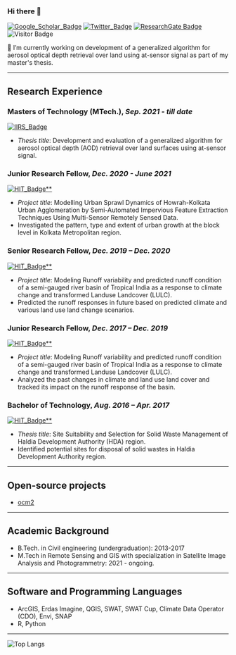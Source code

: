 ### Hi there 👋
[![Google_Scholar_Badge](https://img.shields.io/badge/Google-Scholar-lightgrey)](https://scholar.google.com/citations?user=cF8Oa7AAAAAJ&hl=en)
[![Twitter_Badge](https://img.shields.io/twitter/follow/akhilesh_9661?style=social)](https://twitter.com/akhilesh_9661)
[![ResearchGate Badge](https://img.shields.io/badge/ResearcGate-orange)](https://www.researchgate.net/profile/Akhilesh-Kumar-41)
![Visitor Badge](https://visitor-badge.laobi.icu/badge?page_id=akhi9661.akhi9661)

🔭 I’m currently working on development of a generalized algorithm for aerosol optical depth retrieval over land using at-sensor signal as part of my master's thesis.

---

## Research Experience

### Masters of Technology (MTech.), *Sep. 2021 - till date*
[![IIRS_Badge](https://img.shields.io/badge/Indian_Institute_of_Remote_Sensing-blue)](https://www.iirs.gov.in/photogrammetry-and-remote-sensing-department)

- *Thesis title*: Development and evaluation of a generalized algorithm for aerosol optical depth (AOD) retrieval over land surfaces using at-sensor signal.

### Junior Research Fellow, *Dec. 2020 - June 2021*
[![HIT_Badge**](https://img.shields.io/badge/Haldia_Institute_of_Technology-blue)](https://hithaldia.ac.in/civil-engineering-home/)

- *Project title*: Modelling Urban Sprawl Dynamics of Howrah-Kolkata Urban Agglomeration by Semi-Automated Impervious Feature Extraction Techniques Using Multi-Sensor Remotely Sensed Data. 
- Investigated the pattern, type and extent of urban growth at the block level in Kolkata Metropolitan region.

### Senior Research Fellow, *Dec. 2019 – Dec. 2020*
[![HIT_Badge**](https://img.shields.io/badge/Haldia_Institute_of_Technology-blue)](https://hithaldia.ac.in/civil-engineering-home/)

- *Project title*: Modeling Runoff variability and predicted runoff condition of a semi-gauged river basin of Tropical India as a response to climate change and transformed Landuse Landcover (LULC). 
- Predicted the runoff responses in future based on predicted climate and various land use land change scenarios. 

### Junior Research Fellow, *Dec. 2017 – Dec. 2019*
[![HIT_Badge**](https://img.shields.io/badge/Haldia_Institute_of_Technology-blue)](https://hithaldia.ac.in/civil-engineering-home/)

- *Project title*: Modeling Runoff variability and predicted runoff condition of a semi-gauged river basin of Tropical India as a response to climate change and transformed Landuse Landcover (LULC). 
- Analyzed the past changes in climate and land use land cover and tracked its impact on the runoff response of the basin. 

### Bachelor of Technology, *Aug. 2016 – Apr. 2017*
[![HIT_Badge**](https://img.shields.io/badge/Haldia_Institute_of_Technology-blue)](https://hithaldia.ac.in/civil-engineering-home/)

- *Thesis title*: Site Suitability and Selection for Solid Waste Management of Haldia Development Authority (HDA) region.
- Identified potential sites for disposal of solid wastes in Haldia Development Authority region. 

---

## Open-source projects

- [ocm2](https://github.com/akhi9661/ocm2)

---

## Academic Background 

- B.Tech. in Civil engineering (undergraduation): 2013-2017
- M.Tech in Remote Sensing and GIS with specialization in Satellite Image Analysis and Photogrammetry: 2021 - ongoing.

---

## Software and Programming Languages

- ArcGIS, Erdas Imagine, QGIS, SWAT, SWAT Cup, Climate Data Operator (CDO), Envi, SNAP
- R, Python

---

<!-- ![github stats](https://github-readme-stats-sigma-five.vercel.app/api?username=akhi966&show_icons=true&theme=radical) -->
![Top Langs](https://github-readme-stats-sigma-five.vercel.app/api/top-langs/?username=akhi9661&langs_count=3)
